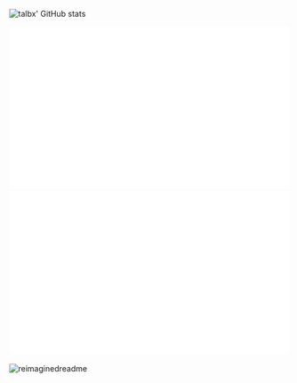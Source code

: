 
![talbx' GitHub stats](https://github-readme-stats.vercel.app/api?username=talbx&custom_title=talbx%20GitHub%20Stats&hide=stars&hide_title=true&show=discussions_started,prs_merged,prs_merged_percentage&show_icons=true)

![](https://raw.githubusercontent.com/talbx/github-stats/master/generated/languages.svg#gh-dark-mode-only)
![](https://raw.githubusercontent.com/talbx/github-stats/master/generated/languages.svg#gh-light-mode-only)

<img src="https://myreadme.vercel.app/api/embed/talbx?panels=toprepositories,commitgraph" alt="reimaginedreadme" />
